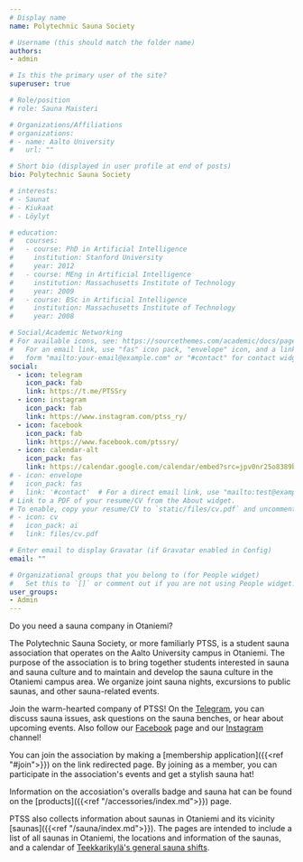 ```yaml
---
# Display name
name: Polytechnic Sauna Society

# Username (this should match the folder name)
authors:
- admin

# Is this the primary user of the site?
superuser: true

# Role/position
# role: Sauna Maisteri

# Organizations/Affiliations
# organizations:
# - name: Aalto University
#   url: ""

# Short bio (displayed in user profile at end of posts)
bio: Polytechnic Sauna Society

# interests:
# - Saunat
# - Kiukaat 
# - Löylyt

# education:
#   courses:
#   - course: PhD in Artificial Intelligence
#     institution: Stanford University
#     year: 2012
#   - course: MEng in Artificial Intelligence
#     institution: Massachusetts Institute of Technology
#     year: 2009
#   - course: BSc in Artificial Intelligence
#     institution: Massachusetts Institute of Technology
#     year: 2008

# Social/Academic Networking
# For available icons, see: https://sourcethemes.com/academic/docs/page-builder/#icons
#   For an email link, use "fas" icon pack, "envelope" icon, and a link in the
#   form "mailto:your-email@example.com" or "#contact" for contact widget.
social:
  - icon: telegram
    icon_pack: fab
    link: https://t.me/PTSSry
  - icon: instagram
    icon_pack: fab
    link: https://www.instagram.com/ptss_ry/
  - icon: facebook
    icon_pack: fab
    link: https://www.facebook.com/ptssry/
  - icon: calendar-alt
    icon_pack: fas
    link: https://calendar.google.com/calendar/embed?src=jpv0nr25o8389bl3mao4q3hb9s%40group.calendar.google.com
# - icon: envelope
#   icon_pack: fas
#   link: '#contact'  # For a direct email link, use "mailto:test@example.org".
# Link to a PDF of your resume/CV from the About widget.
# To enable, copy your resume/CV to `static/files/cv.pdf` and uncomment the lines below.
# - icon: cv
#   icon_pack: ai
#   link: files/cv.pdf

# Enter email to display Gravatar (if Gravatar enabled in Config)
email: ""

# Organizational groups that you belong to (for People widget)
#   Set this to `[]` or comment out if you are not using People widget.
user_groups:
- Admin
---
```


Do you need a sauna company in Otaniemi?

The Polytechnic Sauna Society, or more familiarly PTSS, is a student sauna association that operates on the Aalto University campus in Otaniemi. The purpose of the association is to bring together students interested in sauna and sauna culture and to maintain and develop the sauna culture in the Otaniemi campus area. We organize joint sauna nights, excursions to public saunas, and other sauna-related events.

Join the warm-hearted company of PTSS! On the [Telegram](https://t.me/PTSSry), you can discuss sauna issues, ask questions on the sauna benches, or hear about upcoming events. Also follow our [Facebook](https://www.facebook.com/ptssry/) page and our [Instagram](https://www.instagram.com/ptss_ry/) channel!

You can join the association by making a [membership application]({{<ref "#join">}}) on the link redirected page. By joining as a member, you can participate in the association's events and get a stylish sauna hat!

Information on the accosiation's overalls badge and sauna hat can be found on the [products]({{<ref "/accessories/index.md">}}) page.

PTSS also collects information about saunas in Otaniemi and its vicinity [saunas]({{<ref "/sauna/index.md">}}). The pages are intended to include a list of all saunas in Otaniemi, the locations and information of the saunas, and a calendar of [Teekkarikylä's general sauna shifts](https://calendar.google.com/calendar/embed?src=jpv0nr25o8389bl3mao4q3hb9s%40group.calendar.google.com).
